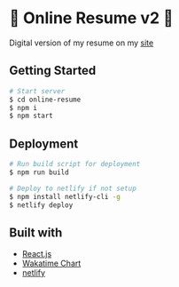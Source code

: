 # 📝 Online Resume v2 📝

Digital version of my resume on my [site](https://nyashanziramasanga.com/)

## Getting Started

```bash
# Start server
$ cd online-resume
$ npm i
$ npm start
```

## Deployment

```bash
# Run build script for deployment
$ npm run build

# Deploy to netlify if not setup
$ npm install netlify-cli -g
$ netlify deploy
```

## Built with

- [React.js](https://reactjs.org/)
- [Wakatime Chart](https://wakatime.com/)
- [netlify](https://www.netlify.com/)
